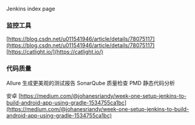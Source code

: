 Jenkins index page

### 监控工具
[https://blog.csdn.net/u011541946/article/details/78075117](https://blog.csdn.net/u011541946/article/details/78075117)
[https://catlight.io/](https://catlight.io/)

### 代码质量
Allure 生成更美观的测试报告
SonarQube 质量检查
PMD 静态代码分析

安卓
[https://medium.com/@johanesriandy/week-one-setup-jenkins-to-build-android-app-using-gradle-1534755ca1bc](https://medium.com/@johanesriandy/week-one-setup-jenkins-to-build-android-app-using-gradle-1534755ca1bc)
